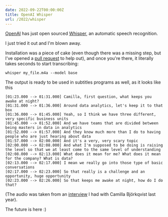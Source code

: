```yaml
---
date: 2022-09-22T00:00:00Z
title: OpenAI Whisper
url: /2022/whisper
---
```


[OpenAI] has just open sourced [Whisper], an automatic speech recognition.

I just tried it out and I'm blown away.

Installation was a piece of cake (even though there was a missing step, but I've opened a [pull request](https://github.com/openai/whisper/pull/30) to help out), and once you're there, it literally takes seconds to start transcribing:

```
whisper my_file.m4a --model base
```

The output is ready to be used in subtitles programs as well, as it looks like this

```
[01:23.000 --> 01:31.000] Camilla, first question, what keeps you awake at night?
[01:31.000 --> 01:36.000] Around data analytics, let's keep it to that box
[01:36.000 --> 01:45.000] Yeah, so I think we have three different, very specific business units
[01:45.000 --> 01:52.000] And we have teams that are divided between being masters in data in analytics
[01:52.000 --> 01:57.000] And they know much more than I do to having people who are just hearing about data
[01:57.000 --> 02:00.000] And it's a very, very scary topic
[02:00.000 --> 02:08.000] And what I'm supposed to be doing is raising the level so that we at least come to the same level of understanding
[02:08.000 --> 02:13.000] What does it mean for me? What does it mean for the company? What is data?
[02:13.000 --> 02:17.000] I mean we really go into those type of basic conversations
[02:17.000 --> 02:23.000] So that really is a challenge and an opportunity, huge opportunity
[02:23.000 --> 02:26.000] So that keeps me awake at night, how do I do that?
```

(The audio was taken from an [interview] I had with Camilla Björkqvist last year).

The future is here :)

[OpenAI]: http://openai.com
[Whisper]: https://openai.com/blog/whisper/
[interview]: https://godatadriven.com/topic/data-literacy-at-danone-investing-in-the-basics/
